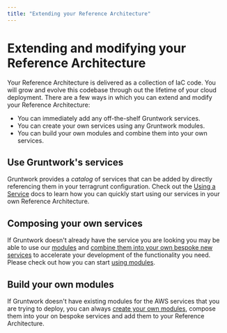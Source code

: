 ```yaml
---
title: "Extending your Reference Architecture"
---
```


# Extending and modifying your Reference Architecture

Your Reference Architecture is delivered as a collection of IaC code. You will grow and evolve this codebase through out the lifetime of your cloud deployment. There are a few ways in which you can extend and modify your Reference Architecture:

- You can immediately add any off-the-shelf Gruntwork services.
- You can create your own services using any Gruntwork modules.
- You can build your own modules and combine them into your own services.

## Use Gruntwork's services

Gruntwork provides a _catalog_ of services that can be added by directly referencing them in your terragrunt configuration. Check out the [Using a Service](/iac/usage/using-a-service) docs to learn how you can quickly start using our services in your own Reference Architecture.

## Composing your own services

If Gruntwork doesn't already have the service you are looking you may be able to use our [modules](/iac/overview/modules) and [combine them into your own bespoke new services](/iac/usage/composing-your-own-service) to accelerate your development of the functionality you need. Please check out how you can start [using modules](/iac/usage/using-a-module).

## Build your own modules

If Gruntwork doesn't have existing modules for the AWS services that you are trying to deploy, you can always [create your own modules](https://developer.hashicorp.com/terraform/language/modules/develop), compose them into your on bespoke services and add them to your Reference Architecture.


<!-- ##DOCS-SOURCER-START
{
  "sourcePlugin": "local-copier",
  "hash": "49e0798be7c5082b7635d552d7d049b2"
}
##DOCS-SOURCER-END -->
